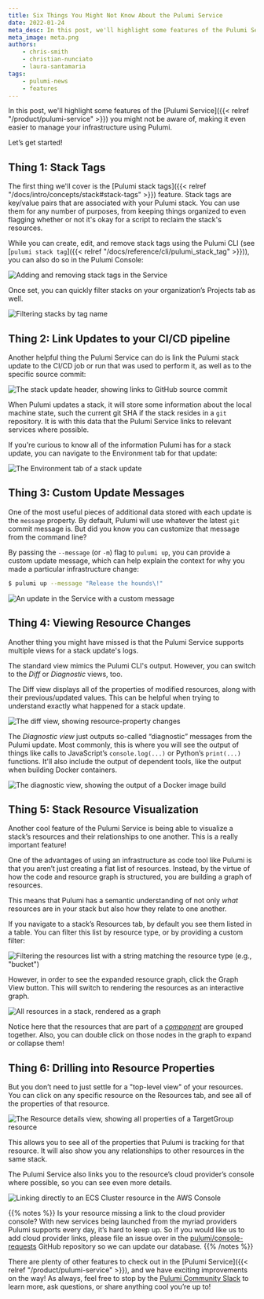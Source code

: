 ```yaml
---
title: Six Things You Might Not Know About the Pulumi Service
date: 2022-01-24
meta_desc: In this post, we'll highlight some features of the Pulumi Service you might not be aware of, making it even easier to manage your infrastructure using Pulumi.
meta_image: meta.png
authors:
    - chris-smith
    - christian-nunciato
    - laura-santamaria
tags:
    - pulumi-news
    - features
---
```


In this post, we'll highlight some features of the [Pulumi Service]({{< relref "/product/pulumi-service" >}}) you might not be aware of, making it even easier to manage your infrastructure using Pulumi.

Let’s get started!

## Thing 1: Stack Tags

The first thing we'll cover is the [Pulumi stack tags]({{< relref "/docs/intro/concepts/stack#stack-tags" >}}) feature. Stack tags are key/value pairs that are associated with your Pulumi stack. You can use them for any number of purposes, from keeping things organized to even flagging whether or not it's okay for a script to reclaim the stack's resources.

While you can create, edit, and remove stack tags using the Pulumi CLI (see [`pulumi stack tag`]({{< relref "/docs/reference/cli/pulumi_stack_tag" >}})), you can also do so in the Pulumi Console:

![Adding and removing stack tags in the Service ](https://user-images.githubusercontent.com/274700/150612443-b0b187e1-6329-42ca-816f-01de1bc5d4ff.gif)

Once set, you can quickly filter stacks on your organization’s Projects tab as well.

![Filtering stacks by tag name](https://user-images.githubusercontent.com/274700/150613454-1554b763-2e8b-42e9-80ce-e629048bb1b9.png)

## Thing 2: Link Updates to your CI/CD pipeline

Another helpful thing the Pulumi Service can do is link the Pulumi stack update to the CI/CD job or run that was used to perform it, as well as to the specific source commit:

![The stack update header, showing links to GitHub source commit](https://user-images.githubusercontent.com/274700/150612892-f8e84597-2ce2-4687-8acc-236a57f6c6a4.png)

When Pulumi updates a stack, it will store some information about the local machine state, such the current git SHA if the stack resides in a `git` repository. It is with this data that the Pulumi Service links to relevant services where possible.

If you're curious to know all of the information Pulumi has for a stack update, you can navigate to the Environment tab for that update:

![The Environment tab of a stack update](https://user-images.githubusercontent.com/274700/150613104-510c755f-180e-4f0c-a2cb-e9f9816649e6.png)

## Thing 3: Custom Update Messages

One of the most useful pieces of additional data stored with each update is the `message` property. By default, Pulumi will use whatever the latest `git` commit message is. But did you know you can customize that message from the command line?

By passing the `--message` (or `-m`) flag to `pulumi up`, you can provide a custom update message, which can help explain the context for why you made a particular infrastructure change:

```bash
$ pulumi up --message "Release the hounds\!"
```

![An update in the Service with a custom message](https://user-images.githubusercontent.com/274700/150614494-b1c6aef1-aed0-4de5-a815-f4f8ddcef48a.png)

## Thing 4: Viewing Resource Changes

Another thing you might have missed is that the Pulumi Service supports multiple views for a stack update's logs.

The standard view mimics the Pulumi CLI's output. However, you can switch to the _Diff_ or _Diagnostic_ views, too.

The Diff view displays all of the properties of modified resources, along with their previous/updated values. This can be helpful when trying to understand exactly what happened for a stack update.

![The diff view, showing resource-property changes](https://user-images.githubusercontent.com/274700/150618931-5881cc70-36ab-4e46-b01c-53c13b8edfa1.png)

The _Diagnostic view_ just outputs so-called “diagnostic” messages from the Pulumi update. Most commonly, this is where you will see the output of things like calls to JavaScript’s `console.log(...)` or Python’s `print(...)` functions. It'll also include the output of dependent tools, like the output when building Docker containers.

![The diagnostic view, showing the output of a Docker image build](https://user-images.githubusercontent.com/274700/150619125-8067b1c6-843d-4f52-999c-69f8e184870e.png)

## Thing 5: Stack Resource Visualization

Another cool feature of the Pulumi Service is being able to visualize a stack’s resources and their relationships to one another. This is a really important feature!

One of the advantages of using an infrastructure as code tool like Pulumi is that you aren’t just creating a flat list of resources. Instead, by the virtue of how the code and resource graph is structured, you are building a graph of resources.

This means that Pulumi has a semantic understanding of not only _what_ resources are in your stack but also how they relate to one another.

If you navigate to a stack’s Resources tab, by default you see them listed in a table. You can filter this list by resource type, or by providing a custom filter:

![Filtering the resources list with a string matching the resource type (e.g., "bucket")](https://user-images.githubusercontent.com/274700/150619318-9d452d1f-dc30-4907-af6a-9941c4c5fa68.png)

However, in order to see the expanded resource graph, click the Graph View button. This will switch to rendering the resources as an interactive graph.

![All resources in a stack, rendered as a graph](https://user-images.githubusercontent.com/274700/150619812-e32419b9-db31-489f-b132-df59b4da2c9f.png)

Notice here that the resources that are part of a [_component_](https://www.pulumi.com/docs/intro/concepts/resources/#components) are grouped together. Also, you can double click on those nodes in the graph to expand or collapse them!

## Thing 6: Drilling into Resource Properties

But you don’t need to just settle for a "top-level view" of your resources. You can click on any specific resource on the Resources tab, and see all of the properties of that resource.

![The Resource details view, showing all properties of a TargetGroup resource](https://user-images.githubusercontent.com/274700/150619959-7025d772-14e5-45a7-b660-78a1fc8d769b.png)

This allows you to see all of the properties that Pulumi is tracking for that resource. It will also show you any relationships to other resources in the same stack.

The Pulumi Service also links you to the resource’s cloud provider’s console where possible, so you can see even more details.

![Linking directly to an ECS Cluster resource in the AWS Console](https://user-images.githubusercontent.com/274700/150620181-be3e7a09-3630-4898-89fa-7c7b775e1d35.png)

{{% notes %}}
Is your resource missing a link to the cloud provider console? With new services being launched from the myriad providers Pulumi supports every day, it’s hard to keep up. So if you would like us to add cloud provider links, please file an issue over in the [pulumi/console-requests](http://github.com/pulumi/console-requests/) GitHub repository so we can update our database.
{{% /notes %}}

There are plenty of other features to check out in the [Pulumi Service]({{< relref "/product/pulumi-service" >}}), and we have exciting improvements on the way! As always, feel free to stop by the [Pulumi Community Slack](https://slack.pulumi.com) to learn more, ask questions, or share anything cool you’re up to!

